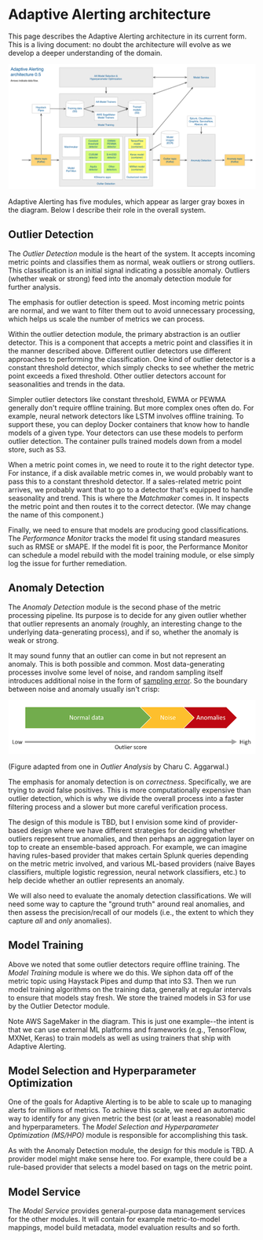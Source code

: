 # Adaptive Alerting architecture

This page describes the Adaptive Alerting architecture in its current form. This
is a living document: no doubt the architecture will evolve as we develop a
deeper understanding of the domain.

![Adaptive Alerting architecture](images/aa-arch-0.5.png)

Adaptive Alerting has five modules, which appear as larger gray boxes in the
diagram. Below I describe their role in the overall system.

## Outlier Detection

The _Outlier Detection_ module is the heart of the system. It accepts incoming
metric points and classifies them as normal, weak outliers or strong outliers.
This classification is an initial signal indicating a possible anomaly. Outliers
(whether weak or strong) feed into the anomaly detection module for further
analysis.

The emphasis for outlier detection is speed. Most incoming metric points are
normal, and we want to filter them out to avoid unnecessary processing, which
helps us scale the number of metrics we can process.

Within the outlier detection module, the primary abstraction is an outlier
detector. This is a component that accepts a metric point and classifies it in
the manner described above. Different outlier detectors use different approaches
to performing the classification. One kind of outlier detector is a constant
threshold detector, which simply checks to see whether the metric point exceeds
a fixed threshold. Other outlier detectors account for seasonalities and trends
in the data.

Simpler outlier detectors like constant threshold, EWMA or PEWMA generally don't
require offline training. But more complex ones often do. For example, neural
network detectors like LSTM involves offline training. To support these, you can
deploy Docker containers that know how to handle models of a given type. Your
detectors can use these models to perform outlier detection. The container pulls
trained models down from a model store, such as S3.

When a metric point comes in, we need to route it to the right detector type.
For instance, if a disk available metric comes in, we would probably want to
pass this to a constant threshold detector. If a sales-related metric point
arrives, we probably want that to go to a detector that's equipped to handle
seasonality and trend. This is where the _Matchmaker_ comes in. It inspects the
metric point and then routes it to the correct detector. (We may change the name
of this component.)

Finally, we need to ensure that models are producing good classifications. The
_Performance Monitor_ tracks the model fit using standard measures such as RMSE
or sMAPE. If the model fit is poor, the Performance Monitor can schedule a model
rebuild with the model training module, or else simply log the issue for further
remediation.

## Anomaly Detection

The _Anomaly Detection_ module is the second phase of the metric processing
pipeline. Its purpose is to decide for any given outlier whether that outlier
represents an anomaly (roughly, an interesting change to the underlying
data-generating process), and if so, whether the anomaly is weak or strong.

It may sound funny that an outlier can come in but not represent an anomaly.
This is both possible and common. Most data-generating processes involve some
level of noise, and random sampling itself introduces additional noise in the
form of [sampling error](https://en.wikipedia.org/wiki/Sampling_error). So the
boundary between noise and anomaly usually isn't crisp:

![Noise vs anomalies](./images/normal-noise-anomaly.png)

(Figure adapted from one in _Outlier Analysis_ by Charu C. Aggarwal.)

The emphasis for anomaly detection is on _correctness_. Specifically, we are
trying to avoid false positives. This is more computationally expensive than
outlier detection, which is why we divide the overall process into a faster
filtering process and a slower but more careful verification process.

The design of this module is TBD, but I envision some kind of provider-based
design where we have different strategies for deciding whether outliers
represent true anomalies, and then perhaps an aggregation layer on top to
create an ensemble-based approach. For example, we can imagine having
rules-based provider that makes certain Splunk queries depending on the metric
metric involved, and various ML-based providers (naive Bayes classifiers,
multiple logistic regression, neural network classifiers, etc.) to help decide
whether an outlier represents an anomaly.

We will also need to evaluate the anomaly detection classifications. We will
need some way to capture the "ground truth" around real anomalies, and then
assess the precision/recall of our models (i.e., the extent to which they
capture _all_ and _only_ anomalies).

## Model Training

Above we noted that some outlier detectors require offline training. The _Model
Training_ module is where we do this. We siphon data off of the metric topic
using Haystack Pipes and dump that into S3. Then we run model training
algorithms on the training data, generally at regular intervals to ensure that
models stay fresh. We store the trained models in S3 for use by the Outlier
Detector module.

Note AWS SageMaker in the diagram. This is just one example--the intent is that
we can use external ML platforms and frameworks (e.g., TensorFlow, MXNet, Keras)
to train models as well as using trainers that ship with Adaptive Alerting.

## Model Selection and Hyperparameter Optimization

One of the goals for Adaptive Alerting is to be able to scale up to managing
alerts for millions of metrics. To achieve this scale, we need an automatic way
to identify for any given metric the best (or at least a reasonable) model and
hyperparameters. The _Model Selection and Hyperparameter Optimization (MS/HPO)_
module is responsible for accomplishing this task.

As with the Anomaly Detection module, the design for this module is TBD. A
provider model might make sense here too. For example, there could be a
rule-based provider that selects a model based on tags on the metric point.

## Model Service

The _Model Service_ provides general-purpose data management services for the
other modules. It will contain for example metric-to-model mappings, model build
metadata, model evaluation results and so forth.
